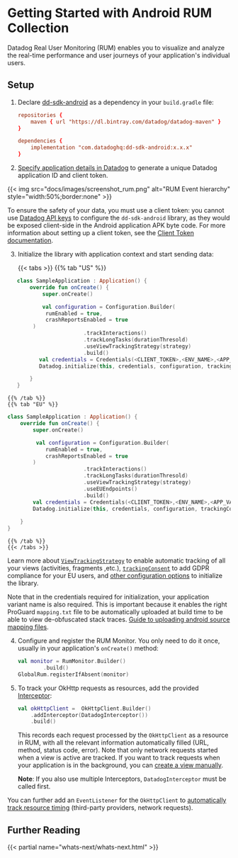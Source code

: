 # Getting Started with Android RUM Collection

Datadog Real User Monitoring (RUM) enables you to visualize and analyze the real-time performance and user journeys of your application's individual users.

## Setup


1. Declare [dd-sdk-android][1] as a dependency in your `build.gradle` file:

    ```conf
    repositories {
        maven { url "https://dl.bintray.com/datadog/datadog-maven" }
    }

    dependencies {
        implementation "com.datadoghq:dd-sdk-android:x.x.x"
    }
    ```

2. [Specify application details in Datadog][2] to generate a unique Datadog application ID and client token.

{{< img src="docs/images/screenshot_rum.png" alt="RUM Event hierarchy" style="width:50%;border:none" >}}

To ensure the safety of your data, you must use a client token: you cannot use [Datadog API keys][3] to configure the `dd-sdk-android` library, as they would be exposed client-side in the Android application APK byte code. For more information about setting up a client token, see the [Client Token documentation][4].

3. Initialize the library with application context and start sending data:

    {{< tabs >}}
    {{% tab "US" %}}

   
```kotlin
   class SampleApplication : Application() {
       override fun onCreate() {
           super.onCreate()

           val configuration = Configuration.Builder(
            rumEnabled = true,
            crashReportsEnabled = true
        )
                        .trackInteractions()
                        .trackLongTasks(durationThresold)
                        .useViewTrackingStrategy(strategy)
                        .build()
          val credentials = Credentials(<CLIENT_TOKEN>,<ENV_NAME>,<APP_VARIANT_NAME>,<APPLICATION_ID>)
          Datadog.initialize(this, credentials, configuration, trackingConsent)

       }
   }
```

    {{% /tab %}}
    {{% tab "EU" %}}
```kotlin
class SampleApplication : Application() {
    override fun onCreate() {
        super.onCreate()

         val configuration = Configuration.Builder(
            rumEnabled = true,
            crashReportsEnabled = true
        )
                        .trackInteractions()
                        .trackLongTasks(durationThresold)
                        .useViewTrackingStrategy(strategy)
                        .useEUEndpoints()
                        .build()
        val credentials = Credentials(<CLIENT_TOKEN>,<ENV_NAME>,<APP_VARIANT_NAME>,<APPLICATION_ID>)
        Datadog.initialize(this, credentials, configuration, trackingConsent)
          
    }
}
```
    {{% /tab %}}
    {{< /tabs >}}

Learn more about [`ViewTrackingStrategy`][5] to enable automatic tracking of all your views (activities, fragments ,etc.), [`trackingConsent`][6] to add GDPR compliance for your EU users, and [other configuration options][7] to initialize the library.

Note that in the credentials required for initialization, your application variant name is also required. This is important because it enables the right ProGuard `mapping.txt` file to be automatically uploaded at build time to be able to view de-obfuscated stack traces. [Guide to uploading android source mapping files][8].

4. Configure and register the RUM Monitor. You only need to do it once, usually in your application's `onCreate()` method:

    ```kotlin
    val monitor = RumMonitor.Builder()
            .build()
    GlobalRum.registerIfAbsent(monitor)
    ```


5. To track your OkHttp requests as resources, add the provided [Interceptor][9]:

    ```kotlin
    val okHttpClient =  OkHttpClient.Builder()
        .addInterceptor(DatadogInterceptor())
        .build()
    ```

    This records each request processed by the `OkHttpClient` as a resource in RUM, with all the relevant information automatically filled (URL, method, status code, error). Note that only network requests started when a view is active are tracked. If you want to track requests when your application is in the background, you can [create a view manually][10].

    **Note**: If you also use multiple Interceptors, `DatadogInterceptor` must be called first.

You can further add an `EventListener` for the `OkHttpClient` to [automatically track resource timing][11] (third-party providers, network requests). 


## Further Reading

{{< partial name="whats-next/whats-next.html" >}}

[1]: https://github.com/DataDog/dd-sdk-android
[2]: https://app.datadoghq.com/rum/create
[3]: https://docs.datadoghq.com/account_management/api-app-keys/#api-keys
[4]: https://docs.datadoghq.com/account_management/api-app-keys/#client-tokens
[5]: /real_user_monitoring/android/configure_android_sdk/track_view
[6]: /real_user_monitoring/android/troubleshooting_android/tracking_consent
[7]: /real_user_monitoring/android/configure_android_sdk/initialization_parameters
[8]: https://github.com/DataDog/dd-sdk-android-gradle-plugin/blob/main/docs/upload_mapping_file.md
[9]: https://square.github.io/okhttp/interceptors/
[10]: https://square.github.io/okhttp/events/
[11]: /real_user_monitoring/android/configure_android_sdk/track_resource

